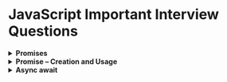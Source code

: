 # JavaScript Important Interview Questions

<div>
    <details>
        <summary>
            <b>Promises</b>
        </summary>
        <p></p>
        <ul>
            <li>Promises are the JavaScript object that repreasents the eventual completion or failure of an async operation.</li>
            <li>Promise has 3 states - pending, fulfilled, rejected.</li>
            <li>As soon as the promise is fulfilled or rejected - It updates the empty object which was assigned undefined in the pending state. </li>
            <li>A promise resolve only once and it is immutable.</li>
            <li>Using .then() method we can control, when we call the callback functions.</li>
            <li><b>To avaoid callback hell - </b> We use promise chaining to avaoid callback hell, this way our code expands vertically instead of horizontally. Chaining is done by .then()</li>
            <li>Always return a value from .then() method, this return value will be used by next .then() method.</li>
        </ul>
    </details>
    <details>
        <summary>
            <b>Promise – Creation and Usage</b>
        </summary>
        <p></p>
        <ul>
            <li>Promise can be created using <b>new Promise()</b> constructor function.</li>
            <li> This constructor function takes a callback as an argument.</li>
            <p></p>
            <pre>
const promise = new promise((resolve, reject) => {
    resolve();
    reject();
})          </pre>
            <li>The callback function has 2 argument - resolve and reject, which is provided by JavaScript.</li>
            <li>We can only resolve or reject a promise nothing else can be done.</li>  
            <li>An error also can be created using the <b>new Error('error msg')</b> constructor function.</li>
            <li>We can also use the .catch() method to handle the errors during the execution of the promise chain.</li>
            <li>.catch() method only handles the error of .then(), which is define above the .catch() method.</li>
            <li>If .then() method define below the .catch() method then .catch() method wont handle error for this .then() method, and it will get executed no matter what.</li>
            <li>We can have multiple .catch() as per the requirement and then a general .catch() at the end.</li>
            <p></p>
            <pre>
const cart = ['shirt', 'pant', 'jeans'];

const validateCard = (cart) => {
    return true;
}

const createOrder = (cart) => {
    
    const pr = new Promise((resolve, reject) => {

        if(!validateCard(cart)){
            const err = new Error('Cart is not valid');
            reject(err);
        }

        const orderId = '12345';
        setTimeout(() => {
            resolve(orderId);
        }, 2000);
    })
    return pr;
}

const proceedToPayment = (orderId) => {
    return new Promise((resolve, reject) => {
        resolve('Payment Successful');
    })
}

const promise = createOrder(cart);

promise.then((orderId) => {
    console.log(orderId);
    return orderId;
})
.then((orderId) => {
    return proceedToPayment(orderId);
})
.then((paymentInfo) => {
    console.log(paymentInfo);
})
.catch(function (err) {
    console.log(err.message);
})
            </pre>
        </ul>
    </details>
    <details>
        <summary>
            <b>Async await</b>
        </summary>
        <p></p>
        <ul>
            <li>The <b>async</b> keyword transform a regular javascript function into an asynchronous function, causing it to return a Promise. </li>
        </ul>
    </details>
</div>